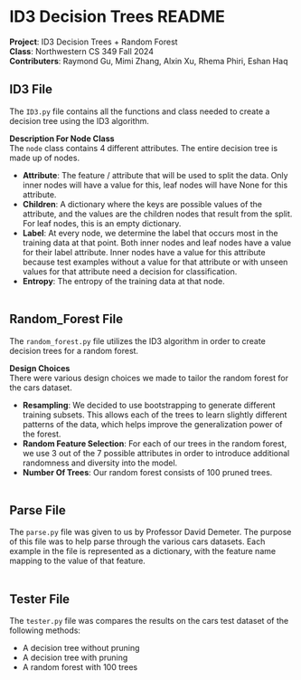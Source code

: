 # ID3 Decision Trees README
 **Project**: ID3 Decision Trees + Random Forest<br>
 **Class**: Northwestern CS 349 Fall 2024<br>
 **Contributers**: Raymond Gu, Mimi Zhang, Alxin Xu, Rhema Phiri, Eshan Haq

## ID3 File
The `ID3.py` file contains all the functions and class needed to create a decision tree using the ID3 algorithm.<br>

**Description For Node Class**<br>
The `node` class contains 4 different attributes. The entire decision tree is made up of nodes.<br>
- **Attribute**: The feature / attribute that will be used to split the data. Only inner nodes will have a value for this,
                 leaf nodes will have None for this attribute.<br>
- **Children**: A dictionary where the keys are possible values of the attribute, and the values are the children nodes that
                result from the split. For leaf nodes, this is an empty dictionary.<br>
- **Label**: At every node, we determine the label that occurs most in the training data at that point. Both inner nodes
             and leaf nodes have a value for their label attribute. Inner nodes have a value for this attribute because test
             examples without a value for that attribute or with unseen values for that attribute need a decision for classification.<br>
- **Entropy**: The entropy of the training data at that node.<br><br>

## Random_Forest File
The `random_forest.py` file utilizes the ID3 algorithm in order to create decision trees for a random forest.<br>

**Design Choices**<br>
There were various design choices we made to tailor the random forest for the cars dataset.
- **Resampling**: We decided to use bootstrapping to generate different training subsets. This allows each of the trees to
                  learn slightly different patterns of the data, which helps improve the generalization power of the forest.<br>
- **Random Feature Selection**: For each of our trees in the random forest, we use 3 out of the 7 possible attributes in order
                                to introduce additional randomness and diversity into the model.<br>
- **Number Of Trees**: Our random forest consists of 100 pruned trees.<br><br>

## Parse File
The `parse.py` file was given to us by Professor David Demeter. The purpose of this file was to help parse through the various
cars datasets. Each example in the file is represented as a dictionary, with the feature name mapping to the value of that feature.<br><br>

## Tester File
The `tester.py` file was compares the results on the cars test dataset of the following methods:
- A decision tree without pruning
- A decision tree with pruning
- A random forest with 100 trees
